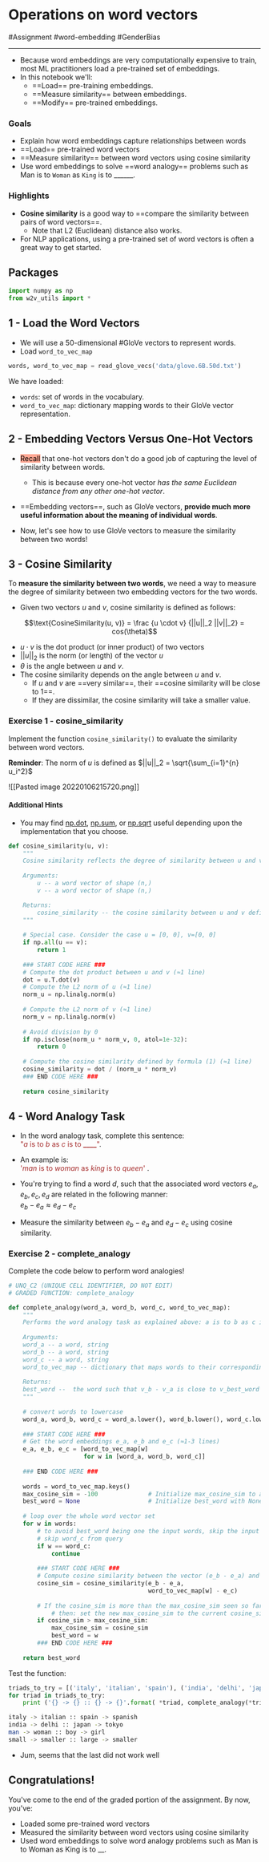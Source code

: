 ---
---

# Operations on word vectors

#Assignment #word-embedding #GenderBias
***

- Because word embeddings are very computationally expensive to train, most ML practitioners load a pre-trained set of embeddings.
- In this notebook we'll:
	- ==Load== pre-training embeddings.
	- ==Measure similarity== between embeddings.
	- ==Modify== pre-trained embeddings. 

### Goals
* Explain how word embeddings capture relationships between words
* ==Load== pre-trained word vectors
* ==Measure similarity== between word vectors using cosine similarity
* Use word embeddings to solve ==word analogy== problems such as Man is to `Woman` as `King` is to ______.  

### Highlights
- **Cosine similarity** is a good way to ==compare the similarity between pairs of word vectors==.
    - Note that L2 (Euclidean) distance also works.
- For NLP applications, using a pre-trained set of word vectors is often a great way to get started.

## Packages
```python
import numpy as np
from w2v_utils import *
```

## 1 - Load the Word Vectors
- We will use a 50-dimensional #GloVe vectors to represent words.
- Load `word_to_vec_map`

```python
words, word_to_vec_map = read_glove_vecs('data/glove.6B.50d.txt')
```

We have loaded:
- `words`: set of words in the vocabulary.
- `word_to_vec_map`: dictionary mapping words to their GloVe vector representation.


## 2 - Embedding Vectors Versus One-Hot Vectors
- <mark style='background-color: #FFA793 !important'>Recall</mark> that one-hot vectors don't do a good job of capturing the level of similarity between words. 
	- This is because every one-hot vector *has the same Euclidean distance from any other one-hot vector*.

- ==Embedding vectors==, such as GloVe vectors, **provide much more useful information about the meaning of individual words**.  
- Now, let's see how to use GloVe vectors to measure the similarity between two words!

<a name='3'></a>
## 3 - Cosine Similarity

To **measure the similarity between two words**, we need a way to measure the degree of similarity between two embedding vectors for the two words. 
- Given two vectors $u$ and $v$, cosine similarity is defined as follows: 

$$\text{CosineSimilarity(u, v)} = \frac {u \cdot v} {||u||_2 ||v||_2} = cos(\theta)$$

* $u \cdot v$ is the dot product (or inner product) of two vectors
* $||u||_2$ is the norm (or length) of the vector $u$
* $\theta$ is the angle between $u$ and $v$. 
* The cosine similarity depends on the angle between $u$ and $v$. 
    * If $u$ and $v$ are ==very similar==, their ==cosine similarity will be close to 1==.
    * If they are dissimilar, the cosine similarity will take a smaller value. 


### Exercise 1 - cosine_similarity

Implement the function `cosine_similarity()` to evaluate the similarity between word vectors.

**Reminder**: The norm of $u$ is defined as $||u||_2 = \sqrt{\sum_{i=1}^{n} u_i^2}$

![[Pasted image 20220106215720.png]]

#### Additional Hints
* You may find [np.dot](https://numpy.org/doc/stable/reference/generated/numpy.dot.html), [np.sum](https://numpy.org/doc/stable/reference/generated/numpy.sum.html), or [np.sqrt](https://numpy.org/doc/stable/reference/generated/numpy.sqrt.html) useful depending upon the implementation that you choose.

```python
def cosine_similarity(u, v):
    """
    Cosine similarity reflects the degree of similarity between u and v
        
    Arguments:
        u -- a word vector of shape (n,)          
        v -- a word vector of shape (n,)

    Returns:
        cosine_similarity -- the cosine similarity between u and v defined by the formula above.
    """
    
    # Special case. Consider the case u = [0, 0], v=[0, 0]
    if np.all(u == v):
        return 1
    
    ### START CODE HERE ###
    # Compute the dot product between u and v (≈1 line)
    dot = u.T.dot(v) 
    # Compute the L2 norm of u (≈1 line)
    norm_u = np.linalg.norm(u)
    
    # Compute the L2 norm of v (≈1 line)
    norm_v = np.linalg.norm(v)
    
    # Avoid division by 0
    if np.isclose(norm_u * norm_v, 0, atol=1e-32):
        return 0
    
    # Compute the cosine similarity defined by formula (1) (≈1 line)
    cosine_similarity = dot / (norm_u * norm_v)
    ### END CODE HERE ###
    
    return cosine_similarity
```


## 4 - Word Analogy Task

* In the word analogy task, complete this sentence:  
    <font color='brown'>"*a* is to *b* as *c* is to **____**"</font>. 

* An example is:  
    <font color='brown'> '*man* is to *woman* as *king* is to *queen*' </font>. 

* You're trying to find a word *d*, such that the associated word vectors $e_a, e_b, e_c, e_d$ are related in the following manner:   
    $e_b - e_a \approx e_d - e_c$
* Measure the similarity between $e_b - e_a$ and $e_d - e_c$ using cosine similarity. 

### Exercise 2 - complete_analogy

Complete the code below to perform word analogies!

```python
# UNQ_C2 (UNIQUE CELL IDENTIFIER, DO NOT EDIT)
# GRADED FUNCTION: complete_analogy

def complete_analogy(word_a, word_b, word_c, word_to_vec_map):
    """
    Performs the word analogy task as explained above: a is to b as c is to ____. 
    
    Arguments:
    word_a -- a word, string
    word_b -- a word, string
    word_c -- a word, string
    word_to_vec_map -- dictionary that maps words to their corresponding vectors. 
    
    Returns:
    best_word --  the word such that v_b - v_a is close to v_best_word - v_c, as measured by cosine similarity
    """
    
    # convert words to lowercase
    word_a, word_b, word_c = word_a.lower(), word_b.lower(), word_c.lower()
    
    ### START CODE HERE ###
    # Get the word embeddings e_a, e_b and e_c (≈1-3 lines)
    e_a, e_b, e_c = [word_to_vec_map[w] 
					 for w in [word_a, word_b, word_c]]
	
    ### END CODE HERE ###
    
    words = word_to_vec_map.keys()
    max_cosine_sim = -100              # Initialize max_cosine_sim to a large negative number
    best_word = None                   # Initialize best_word with None, it will help keep track of the word to output
    
    # loop over the whole word vector set
    for w in words:   
        # to avoid best_word being one the input words, skip the input word_c
        # skip word_c from query
        if w == word_c:
            continue
        
        ### START CODE HERE ###
        # Compute cosine similarity between the vector (e_b - e_a) and the vector ((w's vector representation) - e_c)  (≈1 line)
        cosine_sim = cosine_similarity(e_b - e_a, 
									   word_to_vec_map[w] - e_c)
        
        # If the cosine_sim is more than the max_cosine_sim seen so far,
            # then: set the new max_cosine_sim to the current cosine_sim and the best_word to the current word (≈3 lines)
        if cosine_sim > max_cosine_sim:
            max_cosine_sim = cosine_sim
            best_word = w
        ### END CODE HERE ###
        
    return best_word
```

Test the function:
```python
triads_to_try = [('italy', 'italian', 'spain'), ('india', 'delhi', 'japan'), ('man', 'woman', 'boy'), ('small', 'smaller', 'large')]
for triad in triads_to_try:
    print ('{} -> {} :: {} -> {}'.format( *triad, complete_analogy(*triad, word_to_vec_map)))

```
```bash
italy -> italian :: spain -> spanish
india -> delhi :: japan -> tokyo
man -> woman :: boy -> girl
small -> smaller :: large -> smaller
```
- Jum, seems that the last did not work well

## Congratulations!

You've come to the end of the graded portion of the assignment. By now, you've: 

* Loaded some pre-trained word vectors
* Measured the similarity between word vectors using cosine similarity
* Used word embeddings to solve word analogy problems such as Man is to Woman as King is to __.



